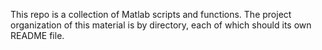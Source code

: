 This repo is a collection of Matlab scripts and functions.  The project organization of this material is by directory, each of which should its own README file.
